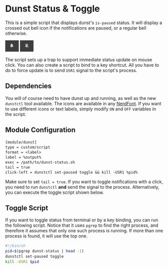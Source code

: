 # Dunst Status & Toggle

This is a simple script that displays dunst's `is-paused` status.
It will display a crossed out bell icon
if the notifications are paused,
or a regular bell otherwise.

![](screenshots/on.png)
![](screenshots/off.png)

The script sets up a trap to support immediate status update on mouse click.
You can also create a script to bind to a key shortcut.
All you have to do to force update is to send `USR1` signal to the script's process.

## Dependencies

You will of course need to have dunst up and running, as well as
the new `dunstctl` tool available.
The icons are available in any [NerdFont](https://www.nerdfonts.com/).
If you want to use different icons or text labels, simply modify
`ON` and `OFF` variables in the script.

## Module Configuration

```
[module/dunst]
type = custom/script
format = <label>
label = %output%
exec = /path/to/dunst-status.sh
tail = true
click-left = dunstctl set-paused toggle && kill -USR1 %pid%
```

Make sure to set `tail = true`.
If you want to toggle notifications with a click, you need to run `dunstctl`
**and** send the signal to the process.
Alternatively, you can execute the toggle script shown below.

## Toggle Script

If you want to toggle status from terminal or by a key binding, you can
run the following script.
Notice that it uses `pgrep` to find the right process, and therefore
it assumes that only one such process is running.
If more than one process is found, it will use the top one.

```bash
#!/bin/sh
pid=$(pgrep dunst-status | head -1)
dunstctl set-paused toggle
kill -USR1 $pid
```
